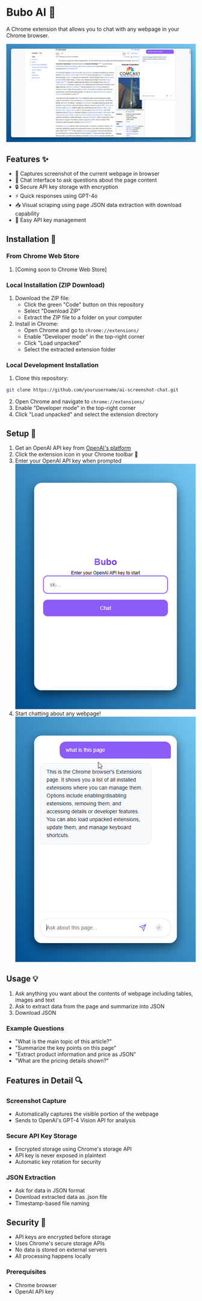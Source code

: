 # Bubo AI 🦉

A Chrome extension that allows you to chat with any webpage in your Chrome browser.

![Screenshot with Page Chat](assets/screenshot_chat_wiki.png)

## Features ✨

- 📸 Captures screenshot of the current webpage in browser
- 💬 Chat interface to ask questions about the page content
- 🔒 Secure API key storage with encryption
- ⚡ Quick responses using GPT-4o
- 📥 Visual scraping using page JSON data extraction with download capability
- 🔄 Easy API key management

## Installation 🚀




### From Chrome Web Store
1. [Coming soon to Chrome Web Store]

### Local Installation (ZIP Download)
1. Download the ZIP file:
   - Click the green "Code" button on this repository
   - Select "Download ZIP"
   - Extract the ZIP file to a folder on your computer
2. Install in Chrome:
   - Open Chrome and go to `chrome://extensions/`
   - Enable "Developer mode" in the top-right corner
   - Click "Load unpacked"
   - Select the extracted extension folder

### Local Development Installation 

1. Clone this repository:

```bash
git clone https://github.com/yourusername/ai-screenshot-chat.git
```
2. Open Chrome and navigate to `chrome://extensions/`
3. Enable "Developer mode" in the top-right corner
4. Click "Load unpacked" and select the extension directory


## Setup 🔧

1. Get an OpenAI API key from [OpenAI's platform](https://platform.openai.com/)
2. Click the extension icon in your Chrome toolbar 🦉
3. Enter your OpenAI API key when prompted
![Screenshot with API](assets/screenshot_apikey.png)
4. Start chatting about any webpage!
![Screenshot with Chat](assets/screenshot_chat.png)
   
## Usage 💡

1. Ask anything you want about the contents of webpage including tables, images and text
2. Ask to extract data from the page and summarize into JSON
3. Download JSON

### Example Questions
- "What is the main topic of this article?"
- "Summarize the key points on this page"
- "Extract product information and price as JSON"
- "What are the pricing details shown?"

## Features in Detail 🔍

### Screenshot Capture
- Automatically captures the visible portion of the webpage
- Sends to OpenAI's GPT-4 Vision API for analysis

### Secure API Key Storage
- Encrypted storage using Chrome's storage API
- API key is never exposed in plaintext
- Automatic key rotation for security

### JSON Extraction
- Ask for data in JSON format
- Download extracted data as .json file
- Timestamp-based file naming

## Security 🔐

- API keys are encrypted before storage
- Uses Chrome's secure storage APIs
- No data is stored on external servers
- All processing happens locally

### Prerequisites
- Chrome browser
- OpenAI API key
